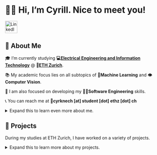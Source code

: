 # 👋😊 Hi, I’m Cyrill. Nice to meet you!

<!---
Social Media Icons
-->
<a href="https://www.linkedin.com/in/cyrill-david-knecht/">
  <img src="https://content.linkedin.com/content/dam/me/business/en-us/amp/brand-site/v2/bg/LI-Bug.svg.original.svg" alt="LinkedIn" width="40" height="40">
</a>

## 👤 About Me
🎓 I’m currently studying **💻[Electrical Engineering and Information Technology](https://ee.ethz.ch/studies/master-s-programmes/main-master.html)**
@ **🏢[ETH Zurich](https://www.ethz.ch/en.html)**.

📚 My academic focus lies on all subtopics of **🧠Machine Learning** and **👁️Computer Vision**.

🎯 I am also focused on developing my **👨‍💻Software Engineering** skills.

📞 You can reach me at 📧**cyrknech [at] student [dot] ethz [dot] ch** 



<details>
  <summary> Expand this to learn even more about me.</summary>

## 🔍 Fields of Expertise
![Deep Learning](https://img.shields.io/badge/Deep%20Learning-%23FF6F00.svg?style=for-the-badge&logo=Deep%20Learning&logoColor=white)
![Computer Vision](https://img.shields.io/badge/Computer%20Vision-%23013243.svg?style=for-the-badge&logo=Computer%20Vision&logoColor=white)
![Reinforcement Learning](https://img.shields.io/badge/Reinforcement%20Learning-%23150458.svg?style=for-the-badge&logo=Reinforcement%20Learning&logoColor=white)
![Natural Language Processing](https://img.shields.io/badge/Natural%20Language%20Processing-%23008080.svg?style=for-the-badge&logo=Natural%20Language%20Processing&logoColor=white)
![Software Engineering](https://img.shields.io/badge/Software%20Engineering-%23007ACC.svg?style=for-the-badge&logo=Software%20Engineering&logoColor=white)
![Control Theory](https://img.shields.io/badge/Control%20Theory-%2300599C.svg?style=for-the-badge&logo=Control%20Theory&logoColor=white)

## 🔧 Tech Stack
A list of languages, frameworks, tools etc. that I have used before or am currently using.
Sorted by proficiency. The order within each proficiency category is random.

| 🌟 Proficiency | 🌐 Languages                                                                                                                                                                                                                                                                                                                                                                                                                                                                                                                                                                                                                                                                                                                                     | 📦 Packages                                                                                                                                                                                                                                                                                                                                                                                                                                                                                                             | 🛠️ Tools                                                                                                                                                                                                                                                                                                                                                                                                                                                                                                                                                                                                                                                                                                                                                                                                                                                                                                                                                                                                                                                              | 🔧 Frameworks                                                                                                                                                                                                          | 💻 IDEs                                                                                                                                                                                                                                                                                                                                                                               | 🖥️ OS                                                                                                                                                                                                                                       |  
|----------------|--------------------------------------------------------------------------------------------------------------------------------------------------------------------------------------------------------------------------------------------------------------------------------------------------------------------------------------------------------------------------------------------------------------------------------------------------------------------------------------------------------------------------------------------------------------------------------------------------------------------------------------------------------------------------------------------------------------------------------------------------|-------------------------------------------------------------------------------------------------------------------------------------------------------------------------------------------------------------------------------------------------------------------------------------------------------------------------------------------------------------------------------------------------------------------------------------------------------------------------------------------------------------------------|------------------------------------------------------------------------------------------------------------------------------------------------------------------------------------------------------------------------------------------------------------------------------------------------------------------------------------------------------------------------------------------------------------------------------------------------------------------------------------------------------------------------------------------------------------------------------------------------------------------------------------------------------------------------------------------------------------------------------------------------------------------------------------------------------------------------------------------------------------------------------------------------------------------------------------------------------------------------------------------------------------------------------------------------------------------------|------------------------------------------------------------------------------------------------------------------------------------------------------------------------------------------------------------------------|---------------------------------------------------------------------------------------------------------------------------------------------------------------------------------------------------------------------------------------------------------------------------------------------------------------------------------------------------------------------------------------|----------------------------------------------------------------------------------------------------------------------------------------------------------------------------------------------------------------------------------------------|  
| 🔥 Proficient  | ![Python](https://img.shields.io/badge/Python-%233776AB.svg?style=for-the-badge&logo=Python&logoColor=white)                                                                                                                                                                                                                                                                                                                                                                                                                                                                                                                                                                                                                                     | ![Pytorch](https://img.shields.io/badge/Pytorch-%23EE4C2C.svg?style=for-the-badge&logo=Pytorch&logoColor=white) ![Numpy](https://img.shields.io/badge/Numpy-%23013243.svg?style=for-the-badge&logo=Numpy&logoColor=white)                                                                                                                                                                                                                                                                                               | ![Git](https://img.shields.io/badge/Git-%23F05033.svg?style=for-the-badge&logo=Git&logoColor=white) ![GitHub](https://img.shields.io/badge/GitHub-%23121011.svg?style=for-the-badge&logo=GitHub&logoColor=white) ![SLURM](https://img.shields.io/badge/SLURM-%23008080.svg?style=for-the-badge&logo=SLURM&logoColor=white)                                                                                                                                                                                                                                                                                                                                                                                                                                                                                                                                                                                                                                                                                                                                             |                                                                                                                                                                                                                        | ![PyCharm](https://img.shields.io/badge/pycharm-143?style=for-the-badge&logo=pycharm&logoColor=black&color=black&labelColor=green) ![Jupyter](https://img.shields.io/badge/Jupyter-%23F37626.svg?style=for-the-badge&logo=Jupyter&logoColor=white) ![Google Colab](https://img.shields.io/badge/Google%20Colab-%23F9AB00.svg?style=for-the-badge&logo=Google%20Colab&logoColor=white) | ![MacOS](https://img.shields.io/badge/macOS-%23999999.svg?style=for-the-badge&logo=macOS&logoColor=white)                                                                                                                                    |  
| 💪 Familiar    | ![C++](https://img.shields.io/badge/C++-%2300599C.svg?style=for-the-badge&logo=C%2B%2B&logoColor=white) ![Markdown](https://img.shields.io/badge/Markdown-%23000000.svg?style=for-the-badge&logo=Markdown&logoColor=white)                                                                                                                                                                                                                                                                                                                                                                                                                                                                                                                       | ![Tensorflow](https://img.shields.io/badge/Tensorflow-%23FF6F00.svg?style=for-the-badge&logo=Tensorflow&logoColor=white) ![Keras](https://img.shields.io/badge/Keras-%23D00000.svg?style=for-the-badge&logo=Keras&logoColor=white) ![Pandas](https://img.shields.io/badge/Pandas-%23150458.svg?style=for-the-badge&logo=Pandas&logoColor=white)                                                                                                                                                                         | ![GitHub Actions](https://img.shields.io/badge/github%20actions-%232671E5.svg?style=for-the-badge&logo=githubactions&logoColor=white) ![GitLab](https://img.shields.io/badge/GitLab-%23181717.svg?style=for-the-badge&logo=GitLab&logoColor=white)                                                                                                                                                                                                                                                                                                                                                                                                                                                                                                                                                                                                                                                                                                                                                                                                                     |                                                                                                                                                                                                                        | ![VSCode](https://img.shields.io/badge/VSCode-%23007ACC.svg?style=for-the-badge&logo=Visual%20Studio%20Code&logoColor=white)                                                                                                                                                                                                                                                          | ![Linux](https://img.shields.io/badge/Linux-%23FCC624.svg?style=for-the-badge&logo=Linux&logoColor=black) ![Raspberry Pi](https://img.shields.io/badge/Raspberry%20Pi-%23C51A4A.svg?style=for-the-badge&logo=Raspberry%20Pi&logoColor=white) |  
| 🤔 Used Before | ![Dart](https://img.shields.io/badge/Dart-%230175C2.svg?style=for-the-badge&logo=Dart&logoColor=white)  ![C](https://img.shields.io/badge/C-%2300599C.svg?style=for-the-badge&logo=C&logoColor=white) ![Java](https://img.shields.io/badge/Java-%23007396.svg?style=for-the-badge&logo=Java&logoColor=white) ![Bash](https://img.shields.io/badge/Bash-%234EAA25.svg?style=for-the-badge&logo=GNU%20Bash&logoColor=white) ![HTML](https://img.shields.io/badge/HTML-%23E34F26.svg?style=for-the-badge&logo=HTML5&logoColor=white) ![CSS](https://img.shields.io/badge/CSS-%231572B6.svg?style=for-the-badge&logo=CSS3&logoColor=white) ![LaTeX](https://img.shields.io/badge/LaTeX-%23008080.svg?style=for-the-badge&logo=LaTeX&logoColor=white) | ![Pytorch Lightning](https://img.shields.io/badge/Pytorch%20Lightning-%23FF6F00.svg?style=for-the-badge&logo=Pytorch%20Lightning&logoColor=white) ![Scikit-Learn](https://img.shields.io/badge/Scikit--Learn-%23F7931E.svg?style=for-the-badge&logo=Scikit-Learn&logoColor=white) ![WandB](https://img.shields.io/badge/WandB-%23FFBE00.svg?style=for-the-badge&logo=WandB&logoColor=white) ![Tensorboard](https://img.shields.io/badge/Tensorboard-%23FF6F00.svg?style=for-the-badge&logo=Tensorboard&logoColor=white) | ![Docker](https://img.shields.io/badge/Docker-%232496ED.svg?style=for-the-badge&logo=Docker&logoColor=white) ![Kubernetes](https://img.shields.io/badge/Kubernetes-%23326CE5.svg?style=for-the-badge&logo=Kubernetes&logoColor=white) ![NoSQL](https://img.shields.io/badge/NoSQL-%234ea94b.svg?style=for-the-badge&logo=NoSQL&logoColor=white) ![MongoDB](https://img.shields.io/badge/MongoDB-%234ea94b.svg?style=for-the-badge&logo=MongoDB&logoColor=white) ![PostgreSQL](https://img.shields.io/badge/PostgreSQL-%23336791.svg?style=for-the-badge&logo=PostgreSQL&logoColor=white) ![SQLite](https://img.shields.io/badge/SQLite-%23003B57.svg?style=for-the-badge&logo=SQLite&logoColor=white) ![Spark](https://img.shields.io/badge/Spark-%23E25A1C.svg?style=for-the-badge&logo=Apache%20Spark&logoColor=white) ![Hadoop](https://img.shields.io/badge/Hadoop-%23FCC624.svg?style=for-the-badge&logo=Apache%20Hadoop&logoColor=black) ![Google Cloud](https://img.shields.io/badge/Google%20Cloud-4285F4?style=flat-square&logo=google-cloud&logoColor=white) | ![Flutter](https://img.shields.io/badge/Flutter-%2302569B.svg?style=for-the-badge&logo=Flutter&logoColor=white) ![Flask](https://img.shields.io/badge/Flask-%23000.svg?style=for-the-badge&logo=Flask&logoColor=white) | ![Android Studio](https://img.shields.io/badge/Android%20Studio-%233776AB.svg?style=for-the-badge&logo=Android%20Studio&logoColor=white) ![Xcode](https://img.shields.io/badge/Xcode-%231575F9.svg?style=for-the-badge&logo=Xcode&logoColor=white)                                                                                                                                    | ![Windows](https://img.shields.io/badge/Windows-%230078D6.svg?style=for-the-badge&logo=Windows&logoColor=white)                                                                                                                              |  

## 📚 Most Relevant Visited ETH Courses
- [Introduction to Machine Learning](https://www.vorlesungen.ethz.ch/Vorlesungsverzeichnis/lerneinheit.view?lerneinheitId=167629&semkez=2023S&ansicht=LEHRVERANSTALTUNGEN&lang=en)
- [Probabilistic Artificial Intelligence](https://www.vorlesungen.ethz.ch//Vorlesungsverzeichnis/lerneinheit.view?lerneinheitId=147370&semkez=2021W&ansicht=LEHRVERANSTALTUNGEN&lang=en)
- [Deep Learning](https://www.vorlesungen.ethz.ch//Vorlesungsverzeichnis/lerneinheit.view?semkez=2021W&ansicht=ALLE&lerneinheitId=148055&lang=en)
- [Image Analysis and Computer Vision](https://www.vorlesungen.ethz.ch//lerneinheitPre.do?semkez=2021W&lerneinheitId=146800&lang=en)
- [Robot Learning](https://www.vorlesungen.ethz.ch//Vorlesungsverzeichnis/lerneinheit.view?semkez=2022S&ansicht=KATALOGDATEN&lerneinheitId=161281&lang=en)
- [Big Data for Engineers](https://www.vorlesungen.ethz.ch//lerneinheitPre.do?semkez=2018S&lerneinheitId=122247&lang=en)
- [Software Engineering](https://www.vorlesungen.ethz.ch//Vorlesungsverzeichnis/lerneinheit.view?lerneinheitId=136949&semkez=2020S&ansicht=KATALOGDATEN&lang=de)

</details>


## 📂 Projects

During my studies at ETH Zurich, I have worked on a variety of projects.

<details>
  <summary>Expand this to learn more about my projects.</summary>

### 💼 Personal Projects
Projects I have worked on in my free time.
All available projects repositories that are public are linked below.
The projects are listed in chronological order.

#### 🌐 [***Sentiment Classification Web App***](https://github.com/cyrillknecht/sentiment_classification_webapp)

A web application that allows users to classify the sentiment of a given text.
The application is built with Flask and deployed on Google Cloud using Google Kubernetes Engine.

- Building a web application with Flask
- Containerizing a web application with Docker
- Using Kubernetes
- Deploying a web application on Google Cloud
- Using GitHub Actions to build a CI/CD pipeline

[![Live Demo](https://img.shields.io/badge/Live%20Demo-Available-green.svg)](http://34.118.124.220/)
[![Source Code](https://img.shields.io/badge/Source%20Code-Available-green.svg)](https://sentiment-classification-webapp-7q3j2.ondigitalocean.app/)
[![License: MIT](https://img.shields.io/badge/License-MIT-blue.svg)](https://opensource.org/licenses/MIT)


### 🎓 Academic Projects
Projects I have worked on for my studies at ETH Zurich.
To respect the privacy of my fellow students and agreements with the respective labs,
not all projects are public.
All available project repositories that are public are linked below.
The projects are listed in chronological order.

#### 🎓🎓🎓 **Master's Thesis**  
***USDataRecyclerV2: Denoising Diffusion Models for Ultrasound RF-Data Reconstruction***  

Developed a pipeline to predict raw **Radio-Frequency (RF) data** from **Ultrasound (US) images** using **Denoising Diffusion Deep Learning Models**. The pipeline integrates a self-developed **diffusion model** based on the [Marigold](https://marigoldmonodepth.github.io/) model, which itself builds upon [Stable Diffusion 2](https://arxiv.org/abs/2112.10752).  

- Testing and comparing **different Denoising Diffusion Deep Learning models**.  
- Working with **raw medical ultrasound images and RF data**.  
- Integrating a **newly developed diffusion model** into an existing complex pipeline.  
- Handling **large-scale (Multi-TB) synthetic datasets** on **SLURM clusters**.  

📢 **📝 On track for publication**  

![Source Code](https://img.shields.io/badge/Source%20Code-Private-red)  

#### 🎓🎓 Semester Thesis
[***Generative Machine Learning for Radar-Based Vital Sign Monitoring:***](https://github.com/cyrillknecht/radar_vital_signs_ml)
Explored the use of machine learning models to improve the performance of radar-based vital sign monitoring.
Therefore, the performance of different machine learning models,
including [TCN(Temporal Convolutional Networks)](https://arxiv.org/abs/1803.01271) and 
[LSTM(Long Short-Term Memory)](https://www.researchgate.net/publication/13853244_Long_Short-term_Memory),
was compared to the performance of a traditional signal processing approach.

- Testing and comparing different machine learning architectures
- Ablations on data input structure, preprocessing, and output structure
- Working with raw Low-Power-FMCW radar data

![Source Code](https://img.shields.io/badge/Source%20Code-Available-green.svg)
#### 📚 Course Projects
| Course               | Project                                                                                                                                                                                                                                                                                | Description                                                                                                                                         | 
|----------------------|----------------------------------------------------------------------------------------------------------------------------------------------------------------------------------------------------------------------------------------------------------------------------------------|-----------------------------------------------------------------------------------------------------------------------------------------------------|      
| Robot Learning       | ***Learning to Walk with World-Model-Based Reinforcement Learning***  ![Source Code](https://img.shields.io/badge/Source%20Code-Private-red)                                                                                                                                           | Used the Dreamer Reinforcement Learning algorithm to train a quadruped robot (Unitree Go1) to walk different terrains in the Isaac Gym environment. |  
| Software Engineering | [***No Limit Texas Hold'em Poker***](https://github.com/cyrillknecht/nolimittexasholdem)<br>[![Source Code](https://img.shields.io/badge/Source%20Code-Available-green.svg)](https://github.com/cyrillknecht/nolimittexasholdem)                                                       | Developed a multiplayer poker game using C++ and wxWidgets.                                                                                         |      
| Deep Learning        | [***Self-Augmentation Network for Sarcasm Generation with Synthetic Data***](https://github.com/cyrillknecht/DL_2022_Sarcasm_Generator)<br>[![Source Code](https://img.shields.io/badge/Source%20Code-Available-green.svg)](https://github.com/cyrillknecht/DL_2022_Sarcasm_Generator) | Made use of GPT-2 to generate synthetic data and fine-tuned Bert for sarcasm detection.                                                             |    

#### 🎓 Bachelor Thesis

[***Smart Patch Flagship Project:***](https://github.com/cyrillknecht/smartpatch_system)
Developed a smart patch wearable device to monitor the health of the wearer.
My work was focused on the software side of the project.
Therefore, i developed a
[basestation software package](https://github.com/cyrillknecht/smartpatch_basestation_software)
to communicate with smart patches and showcase their data in a web application.
Further I developed a 
[cross-platform mobile application](https://github.com/cyrillknecht/smartpatch_connector_app) 
to conveniently
map smart patches to patients in the database.
- Working with an IoT platform
- Developing a cross-platform app with Flutter
- Developing a communication interface between the app and the IoT platform and the smart patch using MQTT and BLE in Python

[![Source Code](https://img.shields.io/badge/Source%20Code-Partially%20Available-yellow.svg)](https://example.com/source)

#### 👥 Group Project
***Optogenetic stimulation of neuronal networks in vitro***:
Developed and assembled a system to stimulate neuronal networks in vitro with light.
- Building an optical setup
- Working in a wet lab
- Python programming

![Source Code](https://img.shields.io/badge/Source%20Code-Private-red)

</details>